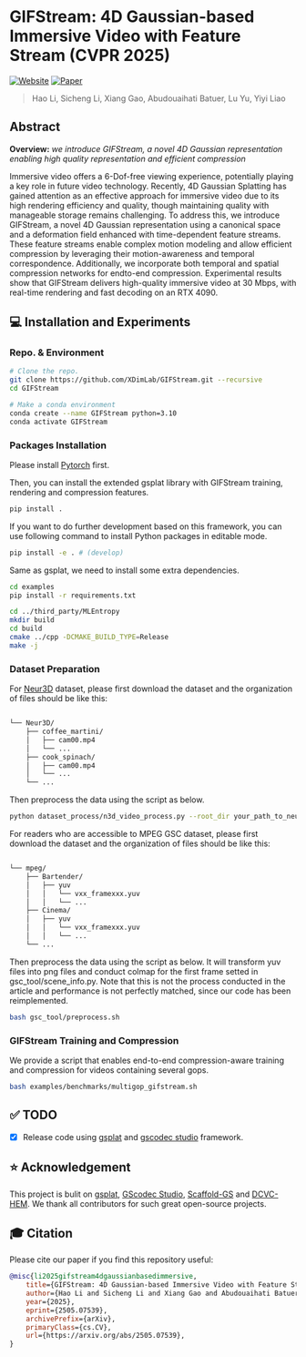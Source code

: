 # GIFStream: 4D Gaussian-based Immersive Video with Feature Stream (CVPR 2025)
[![Website](https://img.shields.io/badge/website-GIFStream-orange)](https://xdimlab.github.io/GIFStream/) [![Paper](https://img.shields.io/badge/arXiv-PDF-b31b1b)](https://arxiv.org/abs/2505.07539)
> Hao Li, Sicheng Li, Xiang Gao, Abudouaihati Batuer, Lu Yu, Yiyi Liao <br>

## Abstract
**Overview:** *we introduce GIFStream, a novel 4D Gaussian representation enabling high quality representation and efficient compression*

Immersive video offers a 6-Dof-free viewing experience, potentially playing a key role in future video technology. Recently, 4D Gaussian Splatting has gained attention as an effective approach for immersive video due to its high rendering efficiency and quality, though maintaining quality with manageable storage remains challenging. To address this, we introduce GIFStream, a novel 4D Gaussian representation using a canonical space and a deformation field enhanced with time-dependent feature streams. These feature streams enable complex motion modeling and allow efficient compression by leveraging their motion-awareness and temporal correspondence. Additionally, we incorporate both temporal and spatial compression networks for endto-end compression. Experimental results show that GIFStream delivers high-quality immersive video at 30 Mbps, with real-time rendering and fast decoding on an RTX 4090.

## 💻 Installation and Experiments
### Repo. & Environment
```bash
# Clone the repo.
git clone https://github.com/XDimLab/GIFStream.git --recursive
cd GIFStream

# Make a conda environment
conda create --name GIFStream python=3.10
conda activate GIFStream
```

### Packages Installation

Please install [Pytorch](https://pytorch.org/get-started/locally/) first. 

Then, you can install the extended gsplat library with GIFStream training, rendering and compression features.

```bash
pip install .
```

If you want to do further development based on this framework, you can use following command to install Python packages in editable mode.
```bash
pip install -e . # (develop)
```

Same as gsplat, we need to install some extra dependencies.

```bash
cd examples
pip install -r requirements.txt

cd ../third_party/MLEntropy
mkdir build
cd build
cmake ../cpp -DCMAKE_BUILD_TYPE=Release
make -j
```
### Dataset Preparation
For [Neur3D](https://github.com/facebookresearch/Neural_3D_Video/releases/tag/v1.0) dataset, please first download the dataset and the organization of files should be like this:
```md

└── Neur3D/
    ├── coffee_martini/
    │   ├── cam00.mp4
    │   └── ...
    ├── cook_spinach/
    │   ├── cam00.mp4
    │   └── ...
    └── ...
```
Then preprocess the data using the script as below.
```bash
python dataset_process/n3d_video_process.py --root_dir your_path_to_neur3d_dataset
```

For readers who are accessible to MPEG GSC dataset, please first download the dataset and the organization of files should be like this:
```md

└── mpeg/
    ├── Bartender/
    │   ├── yuv
    │   │   └── vxx_framexxx.yuv
    │   │   └── ...
    ├── Cinema/
    │   ├── yuv
    │   │   └── vxx_framexxx.yuv
    │   │   └── ...
    └── ...
```
Then preprocess the data using the script as below. It will transform yuv files into png files and conduct colmap for the first frame setted in gsc_tool/scene_info.py. Note that this is not the process conducted in the article and performance is not perfectly matched, since our code has been reimplemented.

```bash
bash gsc_tool/preprocess.sh
```
### GIFStream Training and Compression

We provide a script that enables end-to-end compression-aware training and compression for videos containing several gops.

```bash
bash examples/benchmarks/multigop_gifstream.sh
```
## ✅ TODO
- [x] Release code using [gsplat](https://github.com/nerfstudio-project/gsplat/tree/main) and [gscodec studio](https://github.com/JasonLSC/GSCodec_Studio) framework.

## ⭐ Acknowledgement
This project is bulit on [gsplat](https://github.com/nerfstudio-project/gsplat), [GScodec Studio](https://github.com/JasonLSC/GSCodec_Studio), [Scaffold-GS](https://github.com/city-super/Scaffold-GS) and [DCVC-HEM](https://github.com/microsoft/DCVC/tree/main/DCVC-family/DCVC-HEM). We thank all contributors for such great open-source projects.

## 🎓 Citation
Please cite our paper if you find this repository useful:

```bibtex
@misc{li2025gifstream4dgaussianbasedimmersive,
    title={GIFStream: 4D Gaussian-based Immersive Video with Feature Stream}, 
    author={Hao Li and Sicheng Li and Xiang Gao and Abudouaihati Batuer and Lu Yu and Yiyi Liao},
    year={2025},
    eprint={2505.07539},
    archivePrefix={arXiv},
    primaryClass={cs.CV},
    url={https://arxiv.org/abs/2505.07539}, 
}
```
